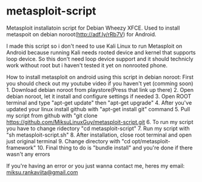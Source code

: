 metasploit-script
=================

Metasploit installatoin script for Debian Wheezy XFCE. Used to install metaspoit on debian noroot(http://adf.ly/rRb7V) for Android.

I made this script so i don't need to use Kali Linux to run Metasploit on Android because running Kali needs rooted device and kernel that supports loop device. So this don't need loop device support and it should technicly work without root but i haven't tested it yet on nonrooted phone.

How to install metasploit on android using this script in debian noroot:
First you should check out my youtube video if you haven't yet (comming soon)
               1. Download debian noroot from playstore(Press that link up there)
             2. Open debian noroot, let it install and configure settings if needed
3. Open ROOT terminal and type "apt-get update" then "apt-get upgrade"
4. After you've updated your linux install github with "apt-get install git" command
5. Pull my script from github with "git clone https://github.com/MiksuLinuxGuy/metasploit-script.git
6. To run my script you have to change ridectory "cd metasploit-script"
7. Run my script with "sh metasploit-script.sh"
8. After installation, close root terminal and open just original terminal
9. Change directory with "cd opt/metasploit-framework"
10. Final thing to do is "bundle install" and you're done if there wasn't any errors

If you're having an error or you just wanna contact me, heres my email: miksu.rankaviita@gmail.com
